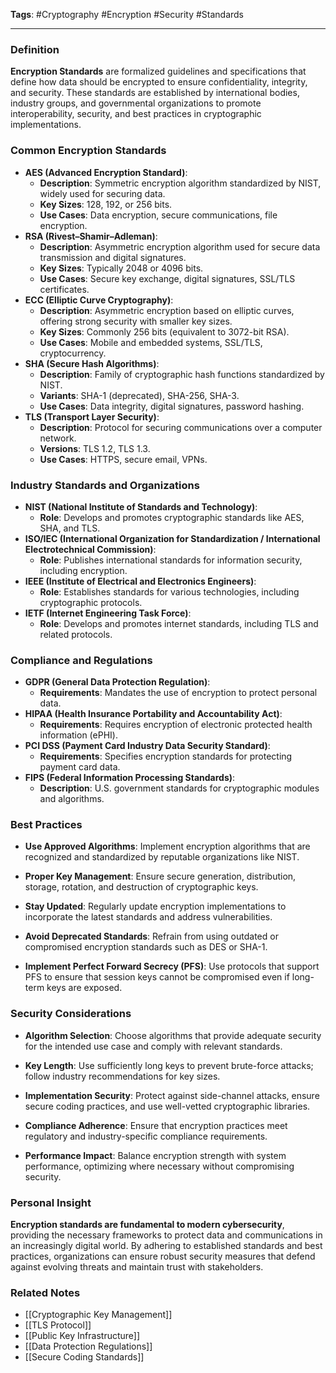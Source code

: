 **Tags**: #Cryptography #Encryption #Security #Standards

---

### Definition

**Encryption Standards** are formalized guidelines and specifications that define how data should be encrypted to ensure confidentiality, integrity, and security. These standards are established by international bodies, industry groups, and governmental organizations to promote interoperability, security, and best practices in cryptographic implementations.

### Common Encryption Standards

- **AES (Advanced Encryption Standard)**:
    - **Description**: Symmetric encryption algorithm standardized by NIST, widely used for securing data.
    - **Key Sizes**: 128, 192, or 256 bits.
    - **Use Cases**: Data encryption, secure communications, file encryption.
- **RSA (Rivest–Shamir–Adleman)**:
    - **Description**: Asymmetric encryption algorithm used for secure data transmission and digital signatures.
    - **Key Sizes**: Typically 2048 or 4096 bits.
    - **Use Cases**: Secure key exchange, digital signatures, SSL/TLS certificates.
- **ECC (Elliptic Curve Cryptography)**:
    - **Description**: Asymmetric encryption based on elliptic curves, offering strong security with smaller key sizes.
    - **Key Sizes**: Commonly 256 bits (equivalent to 3072-bit RSA).
    - **Use Cases**: Mobile and embedded systems, SSL/TLS, cryptocurrency.
- **SHA (Secure Hash Algorithms)**:
    - **Description**: Family of cryptographic hash functions standardized by NIST.
    - **Variants**: SHA-1 (deprecated), SHA-256, SHA-3.
    - **Use Cases**: Data integrity, digital signatures, password hashing.
- **TLS (Transport Layer Security)**:
    - **Description**: Protocol for securing communications over a computer network.
    - **Versions**: TLS 1.2, TLS 1.3.
    - **Use Cases**: HTTPS, secure email, VPNs.

### Industry Standards and Organizations

- **NIST (National Institute of Standards and Technology)**:
    - **Role**: Develops and promotes cryptographic standards like AES, SHA, and TLS.
- **ISO/IEC (International Organization for Standardization / International Electrotechnical Commission)**:
    - **Role**: Publishes international standards for information security, including encryption.
- **IEEE (Institute of Electrical and Electronics Engineers)**:
    - **Role**: Establishes standards for various technologies, including cryptographic protocols.
- **IETF (Internet Engineering Task Force)**:
    - **Role**: Develops and promotes internet standards, including TLS and related protocols.

### Compliance and Regulations

- **GDPR (General Data Protection Regulation)**:
    - **Requirements**: Mandates the use of encryption to protect personal data.
- **HIPAA (Health Insurance Portability and Accountability Act)**:
    - **Requirements**: Requires encryption of electronic protected health information (ePHI).
- **PCI DSS (Payment Card Industry Data Security Standard)**:
    - **Requirements**: Specifies encryption standards for protecting payment card data.
- **FIPS (Federal Information Processing Standards)**:
    - **Description**: U.S. government standards for cryptographic modules and algorithms.

### Best Practices

- **Use Approved Algorithms**: Implement encryption algorithms that are recognized and standardized by reputable organizations like NIST.
    
- **Proper Key Management**: Ensure secure generation, distribution, storage, rotation, and destruction of cryptographic keys.
    
- **Stay Updated**: Regularly update encryption implementations to incorporate the latest standards and address vulnerabilities.
    
- **Avoid Deprecated Standards**: Refrain from using outdated or compromised encryption standards such as DES or SHA-1.
    
- **Implement Perfect Forward Secrecy (PFS)**: Use protocols that support PFS to ensure that session keys cannot be compromised even if long-term keys are exposed.
    

### Security Considerations

- **Algorithm Selection**: Choose algorithms that provide adequate security for the intended use case and comply with relevant standards.
    
- **Key Length**: Use sufficiently long keys to prevent brute-force attacks; follow industry recommendations for key sizes.
    
- **Implementation Security**: Protect against side-channel attacks, ensure secure coding practices, and use well-vetted cryptographic libraries.
    
- **Compliance Adherence**: Ensure that encryption practices meet regulatory and industry-specific compliance requirements.
    
- **Performance Impact**: Balance encryption strength with system performance, optimizing where necessary without compromising security.
    

### Personal Insight

**Encryption standards are fundamental to modern cybersecurity**, providing the necessary frameworks to protect data and communications in an increasingly digital world. By adhering to established standards and best practices, organizations can ensure robust security measures that defend against evolving threats and maintain trust with stakeholders.

### Related Notes

- [[Cryptographic Key Management]]
- [[TLS Protocol]]
- [[Public Key Infrastructure]]
- [[Data Protection Regulations]]
- [[Secure Coding Standards]]